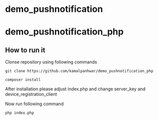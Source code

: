 # demo_pushnotification
# demo_pushnotification_php

## How to run it

Clonse repository using following commands



`git clone https://github.com/kamalpanhwar/demo_pushnotification_php`

`composer install`



After installation please adjust index.php and change server_key and device_registration_client

Now run following command

```
php index.php
```
